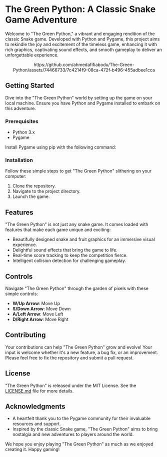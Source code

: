 # The Green Python: A Classic Snake Game Adventure

Welcome to "The Green Python," a vibrant and engaging rendition of the classic Snake game. Developed with Python and Pygame, this project aims to rekindle the joy and excitement of the timeless game, enhancing it with rich graphics, captivating sound effects, and smooth gameplay to deliver an unforgettable experience.

<p align="center">
https://github.com/ahmedafifiabodu/The-Green-Python/assets/74466733/7c4214f9-08ca-472f-b496-455adbee1cca
</p>

## Getting Started

Dive into the "The Green Python" world by setting up the game on your local machine. Ensure you have Python and Pygame installed to embark on this adventure.

### Prerequisites

- Python 3.x
- Pygame

Install Pygame using pip with the following command:

### Installation

Follow these simple steps to get "The Green Python" slithering on your computer:

1. Clone the repository.
2. Navigate to the project directory.
3. Launch the game.

## Features

"The Green Python" is not just any snake game. It comes loaded with features that make each game unique and exciting:

- Beautifully designed snake and fruit graphics for an immersive visual experience.
- Delightful sound effects that bring the game to life.
- Real-time score tracking to keep the competition fierce.
- Intelligent collision detection for challenging gameplay.

## Controls

Navigate "The Green Python" through the garden of pixels with these simple controls:

- **W/Up Arrow**: Move Up
- **S/Down Arrow**: Move Down
- **A/Left Arrow**: Move Left
- **D/Right Arrow**: Move Right

## Contributing

Your contributions can help "The Green Python" grow and evolve! Your input is welcome whether it's a new feature, a bug fix, or an improvement. Please feel free to fix the repository and submit a pull request.

## License

"The Green Python" is released under the MIT License. See the [LICENSE.md](LICENSE.md) file for more details.

## Acknowledgments

- A heartfelt thank you to the Pygame community for their invaluable resources and support.
- Inspired by the classic Snake game, "The Green Python" aims to bring nostalgia and new adventures to players around the world.

We hope you enjoy playing "The Green Python" as much as we enjoyed creating it. Happy gaming!
